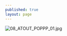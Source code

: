 ```yaml
---
published: true
layout: page
---
```


![08_ATOUT_POPPP_01.jpg]({{site.baseurl}}/data/images/8/atouts/08_ATOUT_POPPP_01.jpg)